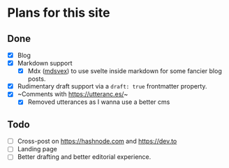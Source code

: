 
# Plans for this site

## Done
- [x] Blog
- [x] Markdown support
    - [x] Mdx ([mdsvex](https://mdsvex.pngwn.io/)) to use svelte inside markdown for some fancier blog posts.
- [x] Rudimentary draft support via a `draft: true` frontmatter property.
- [x] ~Comments with https://utteranc.es/~
  - [x] Removed utterances as I wanna use a better cms

## Todo
- [ ] Cross-post on https://hashnode.com and https://dev.to
- [ ] Landing page
- [ ] Better drafting and better editorial experience.
